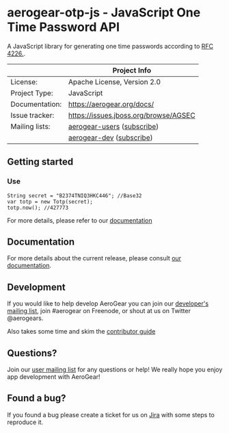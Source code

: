 # aerogear-otp-js - JavaScript One Time Password API

A JavaScript library for generating one time passwords according to [RFC 4226.](http://tools.ietf.org/html/rfc4226). 

|                 | Project Info  |
| --------------- | ------------- |
| License:        | Apache License, Version 2.0  |
| Project Type:   | JavaScript  |
| Documentation:  | https://aerogear.org/docs/  |
| Issue tracker:  | https://issues.jboss.org/browse/AGSEC  |
| Mailing lists:  | [aerogear-users](http://aerogear-users.1116366.n5.nabble.com/) ([subscribe](https://lists.jboss.org/mailman/listinfo/aerogear-users))  |
|                 | [aerogear-dev](http://aerogear-dev.1069024.n5.nabble.com/) ([subscribe](https://lists.jboss.org/mailman/listinfo/aerogear-dev))  |

## Getting started

### Use

	String secret = "B2374TNIQ3HKC446"; //Base32
	var totp = new Totp(secret);
	totp.now(); //427773


For more details, please refer to our [documentation](http://aerogear.org/docs/specs/aerogear-security-otp/)

## Documentation

For more details about the current release, please consult [our documentation](https://aerogear.org/docs/).

## Development

If you would like to help develop AeroGear you can join our [developer's mailing list](https://lists.jboss.org/mailman/listinfo/aerogear-dev), join #aerogear on Freenode, or shout at us on Twitter @aerogears.

Also takes some time and skim the [contributor guide](http://aerogear.org/docs/guides/Contributing/)

## Questions?

Join our [user mailing list](https://lists.jboss.org/mailman/listinfo/aerogear-users) for any questions or help! We really hope you enjoy app development with AeroGear!

## Found a bug?

If you found a bug please create a ticket for us on [Jira](https://issues.jboss.org/browse/AGSEC) with some steps to reproduce it.
